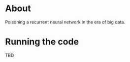 # About 

Poisoning a recurrent neural network in the era of big data. 

# Running the code 

TBD 


